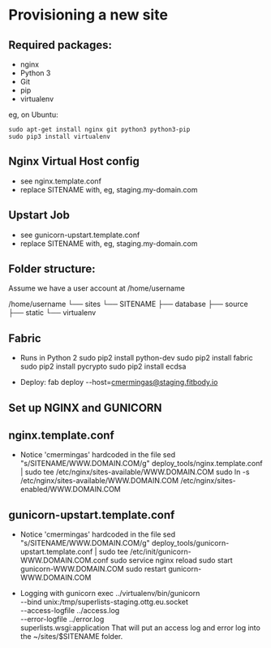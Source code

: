 Provisioning a new site
=======================

## Required packages:

* nginx
* Python 3
* Git
* pip
* virtualenv

eg, on Ubuntu:

    sudo apt-get install nginx git python3 python3-pip
    sudo pip3 install virtualenv

## Nginx Virtual Host config

* see nginx.template.conf
* replace SITENAME with, eg, staging.my-domain.com

## Upstart Job

* see gunicorn-upstart.template.conf
* replace SITENAME with, eg, staging.my-domain.com

## Folder structure:
Assume we have a user account at /home/username

/home/username
└── sites
    └── SITENAME
         ├── database
         ├── source
         ├── static
         └── virtualenv

## Fabric
* Runs in Python 2
    sudo pip2 install python-dev
    sudo pip2 install fabric
    sudo pip2 install pycrypto
    sudo pip2 install ecdsa

* Deploy:
    fab deploy --host=cmermingas@staging.fitbody.io


## Set up NGINX and GUNICORN
## nginx.template.conf
* Notice 'cmermingas' hardcoded in the file
    sed "s/SITENAME/WWW.DOMAIN.COM/g" deploy_tools/nginx.template.conf | sudo tee /etc/nginx/sites-available/WWW.DOMAIN.COM
    sudo ln -s /etc/nginx/sites-available/WWW.DOMAIN.COM /etc/nginx/sites-enabled/WWW.DOMAIN.COM

## gunicorn-upstart.template.conf
* Notice 'cmermingas' hardcoded in the file
    sed "s/SITENAME/WWW.DOMAIN.COM/g" deploy_tools/gunicorn-upstart.template.conf | sudo tee /etc/init/gunicorn-WWW.DOMAIN.COM.conf
    sudo service nginx reload
    sudo start gunicorn-WWW.DOMAIN.COM
    sudo restart gunicorn-WWW.DOMAIN.COM

* Logging with gunicorn
    exec ../virtualenv/bin/gunicorn \
        --bind unix:/tmp/superlists-staging.ottg.eu.socket \
        --access-logfile ../access.log \
        --error-logfile ../error.log \
        superlists.wsgi:application
    That will put an access log and error log into the ~/sites/$SITENAME folder.